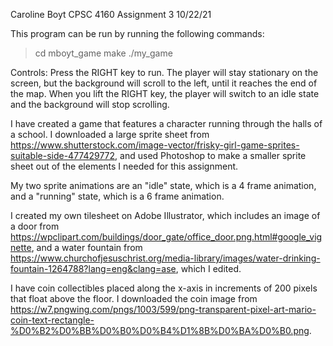 Caroline Boyt
CPSC 4160
Assignment 3
10/22/21

This program can be run by running the following commands:

> cd mboyt_game
> make
> ./my_game

Controls:
Press the RIGHT key to run. The player will stay stationary on the screen, but the background will scroll to the left, until it reaches the end of the map. When you lift the RIGHT key, the player will switch to an idle state and the background will stop scrolling.

I have created a game that features a character running through the halls of a school.
I downloaded a large sprite sheet from https://www.shutterstock.com/image-vector/frisky-girl-game-sprites-suitable-side-477429772, and used Photoshop to make a smaller sprite sheet out of the elements I needed for this assignment.

My two sprite animations are an "idle" state, which is a 4 frame animation, and a "running" state, which is a 6 frame animation.

I created my own tilesheet on Adobe Illustrator, which includes an image of a door from https://wpclipart.com/buildings/door_gate/office_door.png.html#google_vignette, and a water fountain from https://www.churchofjesuschrist.org/media-library/images/water-drinking-fountain-1264788?lang=eng&clang=ase, which I edited.

I have coin collectibles placed along the x-axis in increments of 200 pixels that float above the floor. I downloaded the coin image from https://w7.pngwing.com/pngs/1003/599/png-transparent-pixel-art-mario-coin-text-rectangle-%D0%B2%D0%BB%D0%B0%D0%B4%D1%8B%D0%BA%D0%B0.png.